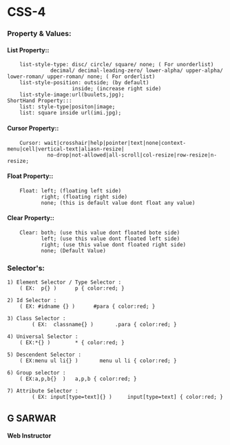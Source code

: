 # CSS-4

### Property & Values:
#### List Property::
		list-style-type: disc/ circle/ square/ none; ( For unorderlist)
			      decimal/ decimal-leading-zero/ lower-alpha/ upper-alpha/ lower-roman/ upper-roman/ none; ( For orderlist)
		list-style-position: outside; (by default)
			             inside; (increase right side)
		list-style-image:url(buulets,jpg);
	ShortHand Property:::
		list: style-type|positon|image;
		list: square inside url(imi.jpg);
#### Cursor Property::
		Cursor: wait|crosshair|help|pointer|text|none|context-menu|cell|vertical-text|aliasn-resize|
		         no-drop|not-allowed|all-scroll|col-resize|row-resize|n-resize;
#### Float Property::
		Float: left; (floating left side)
		       right; (floating right side)
		       none; (this is default value dont float any value)
#### Clear Property::
		Clear: both; (use this value dont floated bote side)
		       left; (use this value dont floated left side)
		       right; (use this value dont floated right side)
		       none; (Default Value)

### Selector's:
	1) Element Selector / Type Selector :
 	    ( EX:  p{} )      p { color:red; }

	2) Id Selector :
   	    ( EX: #idname {} )      #para { color:red; }

	3) Class Selector :
     	    ( EX:  classname{} )       .para { color:red; }

	4) Universal Selector :
   	    ( EX:*{} )        * { color:red; }
	
	5) Descendent Selector :
   	    ( EX:menu ul li{} )       menu ul li { color:red; }

	6) Group selector :
 	    ( EX:a,p,b{}  )	  a,p,b { color:red; }

	7) Attribute Selector :
    	    ( EX: input[type=text]{} )     input[type=text] { color:red; }

## G SARWAR
#### Web Instructor
